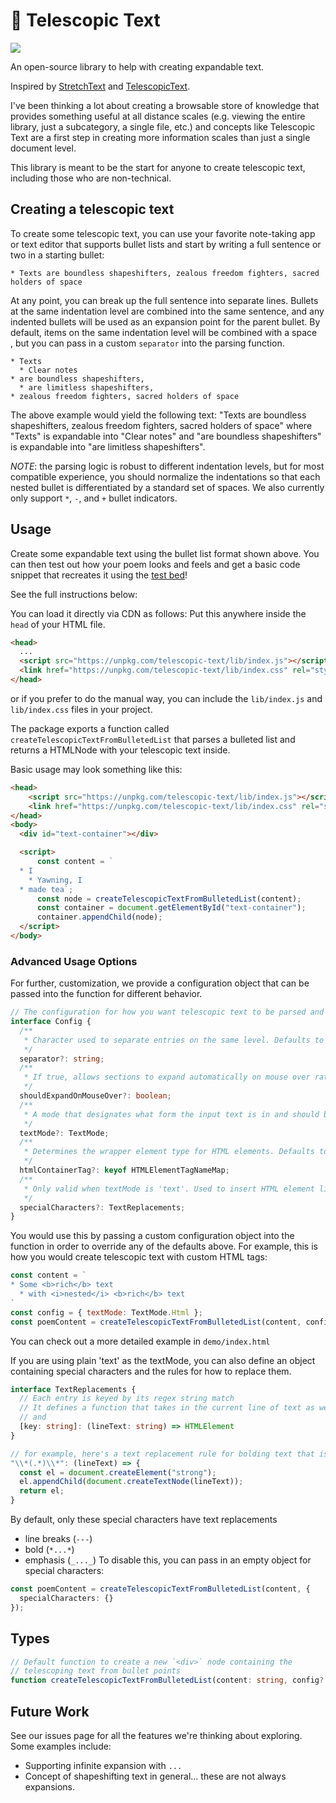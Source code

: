 # 🔭 Telescopic Text

[![](https://img.shields.io/npm/v/telescopic-text?style=flat-square)](https://www.npmjs.com/package/telescopic-text)

An open-source library to help with creating expandable text. 

Inspired by [StretchText](https://en.wikipedia.org/wiki/StretchText) and [TelescopicText](https://www.telescopictext.org/text/KPx0nlXlKTciC).

I've been thinking a lot about creating a browsable store of knowledge that provides something useful at all distance scales
(e.g. viewing the entire library, just a subcategory, a single file, etc.) and concepts like Telescopic Text are a first step
in creating more information scales than just a single document level.

This library is meant to be the start for anyone to create telescopic text, including those who are non-technical. 

## Creating a telescopic text
To create some telescopic text, you can use your favorite note-taking app or text editor that supports bullet lists and start by writing a full sentence or two in a starting bullet:
```
* Texts are boundless shapeshifters, zealous freedom fighters, sacred holders of space
```

At any point, you can break up the full sentence into separate lines. Bullets at the same indentation level are combined into the same sentence, and any indented bullets will be used as an expansion point for the parent bullet. By default, items on the same indentation level will be combined with a space ` `, but you can pass in a custom `separator` into the parsing function.
```
* Texts
  * Clear notes
* are boundless shapeshifters,
  * are limitless shapeshifters,
* zealous freedom fighters, sacred holders of space 
```

The above example would yield the following text: "Texts are boundless shapeshifters, zealous freedom fighters, sacred holders of space" where "Texts" is expandable into "Clear notes" and "are boundless shapeshifters" is expandable into "are limitless shapeshifters".

*NOTE*: the parsing logic is robust to different indentation levels, but for most compatible experience, you should normalize the indentations so that each nested bullet is differentiated by a standard set of spaces. We also currently only support `*`, `-`, and `+` bullet indicators.

## Usage
Create some expandable text using the bullet list format shown above. You can then test out how your poem looks and feels and get a basic code snippet that recreates it using the [test bed](https://poems.verses.xyz/test)!

See the full instructions below:

You can load it directly via CDN as follows:
Put this anywhere inside the `head` of your HTML file.

```html
<head>
  ...
  <script src="https://unpkg.com/telescopic-text/lib/index.js"></script>
  <link href="https://unpkg.com/telescopic-text/lib/index.css" rel="stylesheet">
</head>
```

or if you prefer to do the manual way, you can include the `lib/index.js` and `lib/index.css` files in your project.

The package exports a function called `createTelescopicTextFromBulletedList` that parses a bulleted list and returns a HTMLNode with your telescopic text inside.

Basic usage may look something like this:
```html
<head>
    <script src="https://unpkg.com/telescopic-text/lib/index.js"></script>
    <link href="https://unpkg.com/telescopic-text/lib/index.css" rel="stylesheet">
</head>
<body>
  <div id="text-container"></div>

  <script>
      const content = `
  * I 
    * Yawning, I
  * made tea`;
      const node = createTelescopicTextFromBulletedList(content);
      const container = document.getElementById("text-container");
      container.appendChild(node);
  </script>
</body>
```

### Advanced Usage Options
For further, customization, we provide a configuration object that can be passed into the function for different behavior. 
```typescript
// The configuration for how you want telescopic text to be parsed and rendered
interface Config {
  /**
   * Character used to separate entries on the same level. Defaults to a single space (" ")
   */
  separator?: string;
  /**
   * If true, allows sections to expand automatically on mouse over rather than requiring a click. Defaults to false.
   */
  shouldExpandOnMouseOver?: boolean;
  /**
   * A mode that designates what form the input text is in and should be interpreted as. Defaults to 'text'.
   */
  textMode?: TextMode;
  /**
   * Determines the wrapper element type for HTML elements. Defaults to 'span'.
   */
  htmlContainerTag?: keyof HTMLElementTagNameMap;
  /**
   * Only valid when textMode is 'text'. Used to insert HTML element like blockquotes, line breaks, bold, and emphasis in plain text mode.
   */
  specialCharacters?: TextReplacements;
}
```

You would use this by passing a custom configuration object into the function in order to override any of the defaults above. For example, this is how you would create telescopic text with custom HTML tags:

```javascript
const content = `
* Some <b>rich</b> text
  * with <i>nested</i> <b>rich</b> text
`
const config = { textMode: TextMode.Html };
const poemContent = createTelescopicTextFromBulletedList(content, config);
```

You can check out a more detailed example in `demo/index.html`

If you are using plain 'text' as the textMode, you can also define an object containing special characters and the rules for how to replace them.

```typescript
interface TextReplacements {
  // Each entry is keyed by its regex string match 
  // It defines a function that takes in the current line of text as well as its parent node
  // and
  [key: string]: (lineText: string) => HTMLElement
}

// for example, here's a text replacement rule for bolding text that is wrapped with *
"\\*(.*)\\*": (lineText) => {
  const el = document.createElement("strong");
  el.appendChild(document.createTextNode(lineText));
  return el;
}
```

By default, only these special characters have text replacements
- line breaks (`---`)
- bold (`*...*`)
- emphasis (`_..._`)
To disable this, you can pass in an empty object for special characters:

```typescript
const poemContent = createTelescopicTextFromBulletedList(content, {
  specialCharacters: {}
});
```

## Types
```typescript
// Default function to create a new `<div>` node containing the
// telescoping text from bullet points
function createTelescopicTextFromBulletedList(content: string, config?: Config)
```

## Future Work
See our issues page for all the features we're thinking about exploring. Some examples include:
- Supporting infinite expansion with `...`
- Concept of shapeshifting text in general... these are not always expansions.
